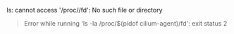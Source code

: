 ls: cannot access '/proc//fd': No such file or directory
> Error while running 'ls -la /proc/$(pidof cilium-agent)/fd':  exit status 2

